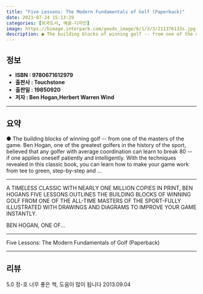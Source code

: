```yaml
---
title: "Five Lessons: The Modern Fundamentals of Golf (Paperback)"
date: 2021-07-24 15:13:29
categories: [외국도서, 예술-디자인]
image: https://bimage.interpark.com/goods_image/6/1/3/3/211376133s.jpg
description: ● The building blocks of winning golf -- from one of the masters of the game. Ben Hogan, one of the greatest golfers in the history of the sport, believed that
---
```


## **정보**

- **ISBN : 9780671612979**
- **출판사 : Touchstone**
- **출판일 : 19850920**
- **저자 : Ben Hogan,Herbert Warren Wind**

------



## **요약**

●  The building blocks of winning golf -- from one of the masters of the game. Ben Hogan, one of the greatest golfers in the history of the sport, believed that any golfer with average coordination can learn to break 80 -- if one applies oneself patiently and intelligently. With the techniques revealed in this classic book, you can learn how to make your game work from tee to green, step-by-step and ...

------

A TIMELESS CLASSIC WITH NEARLY ONE MILLION COPIES IN PRINT, BEN HOGANS FIVE LESSONS OUTLINES THE BUILDING BLOCKS OF WINNING GOLF FROM ONE OF THE ALL-TIME MASTERS OF THE SPORT-FULLY ILLUSTRATED WITH DRAWINGS AND DIAGRAMS TO IMPROVE YOUR GAME INSTANTLY.

BEN HOGAN, ONE OF... 

------


Five Lessons: The Modern Fundamentals of Golf (Paperback) 

------


## **리뷰** 

5.0 정-호 너무 좋은 책, 도움이 많이 됩니다 2013.09.04 <br/>